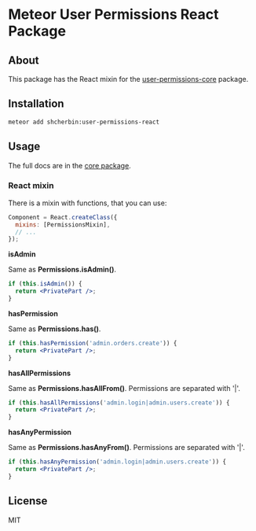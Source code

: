 # Meteor User Permissions React Package

## About

This package has the React mixin for the [user-permissions-core](https://atmospherejs.com/shcherbin/user-permissions-core) package.

## Installation

```sh
meteor add shcherbin:user-permissions-react
```

## Usage

The full docs are in the [core package](https://atmospherejs.com/shcherbin/user-permissions-core).

### React mixin

There is a mixin with functions, that you can use:

```js
Component = React.createClass({
  mixins: [PermissionsMixin],
  // ...
});
```

**isAdmin**

Same as **Permissions.isAdmin()**.

```jsx
if (this.isAdmin()) {
  return <PrivatePart />;
}
```

**hasPermission**

Same as **Permissions.has()**.

```jsx
if (this.hasPermission('admin.orders.create')) {
  return <PrivatePart />;
}
```

**hasAllPermissions**

Same as **Permissions.hasAllFrom()**. Permissions are separated with '|'.

```jsx
if (this.hasAllPermissions('admin.login|admin.users.create')) {
  return <PrivatePart />;
}
```

**hasAnyPermission**

Same as **Permissions.hasAnyFrom()**. Permissions are separated with '|'.

```jsx
if (this.hasAnyPermission('admin.login|admin.users.create')) {
  return <PrivatePart />;
}
```

## License

MIT